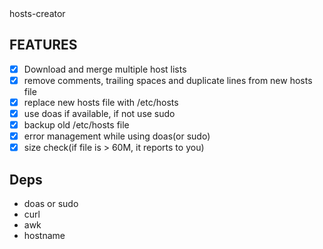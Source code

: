 <p1>
hosts-creator
</p1>

## FEATURES
- [X] Download and merge multiple host lists
- [X] remove comments, trailing spaces and  duplicate lines from new hosts file
- [X] replace new hosts file with /etc/hosts
- [X] use doas if available, if not use sudo
- [X] backup old /etc/hosts file
- [X] error management while using doas(or sudo)
- [X] size check(if file is > 60M, it reports to you)
## Deps
- doas or sudo
- curl
- awk
- hostname

